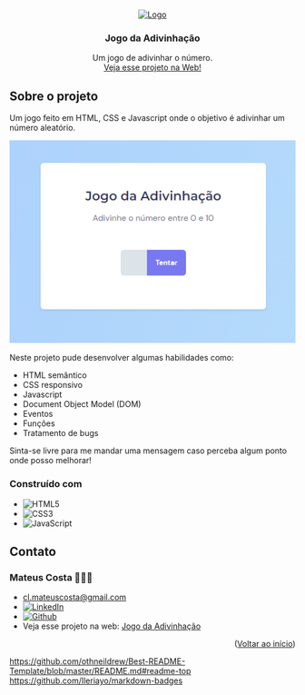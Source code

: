<a name="readme-top"></a>

<br />
<div align="center">
  <a href="https://github.com/clmateus/Jogo-da-Adivinhacao">
    <img src="./crystal-ball.svg" alt="Logo" />
  </a>

  <h3 align="center">Jogo da Adivinhação</h3>

  <p align="center">
    Um jogo de adivinhar o número.
    <br />
    <a href="https://clmateus.github.io/Jogo-da-Adivinhacao" />Veja esse projeto na Web!</a>
  </p>
</div>


## Sobre o projeto

Um jogo feito em HTML, CSS e Javascript onde o objetivo é adivinhar um número aleatório.

<img src="./images/desktop.png" />

Neste projeto pude desenvolver algumas habilidades como:
* HTML semântico
* CSS responsivo
* Javascript
* Document Object Model (DOM)
* Eventos
* Funções
* Tratamento de bugs

Sinta-se livre para me mandar uma mensagem caso perceba algum ponto onde posso melhorar! 

### Construído com

* ![HTML5](https://img.shields.io/badge/html5-%23E34F26.svg?style=for-the-badge&logo=html5&logoColor=white)
* ![CSS3](https://img.shields.io/badge/css3-%231572B6.svg?style=for-the-badge&logo=css3&logoColor=white)
* ![JavaScript](https://img.shields.io/badge/javascript-%23323330.svg?style=for-the-badge&logo=javascript&logoColor=%23F7DF1E)

## Contato

### Mateus Costa 👨🏻‍💻
* cl.mateuscosta@gmail.com
* [![LinkedIn][linkedin-shield]][linkedin-url]
* [![Github][github-shield]][github-url]
* Veja esse projeto na web: [Jogo da Adivinhação](https://clmateus.github.io/Jogo-da-Adivinhação)

<p align="right">(<a href="#readme-top">Voltar ao início</a>)</p>

[github-shield]: https://img.shields.io/badge/github-%23121011.svg?style=for-the-badge&logo=github&logoColor=white
[github-url]: https://github.com/clmateus
[linkedin-shield]: https://img.shields.io/badge/-LinkedIn-black.svg?style=for-the-badge&logo=linkedin&colorB=555
[linkedin-url]: https://linkedin.com/in/clmateus

https://github.com/othneildrew/Best-README-Template/blob/master/README.md#readme-top
https://github.com/Ileriayo/markdown-badges
